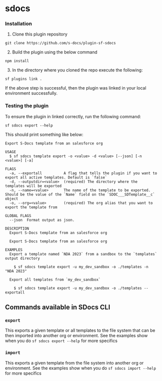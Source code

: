 # sdocs

### Installation

1. Clone this plugin repository

```
git clone https://github.com/s-docs/plugin-sf-sdocs
```

2. Build the plugin using the below command

```
npm install
```

3. In the directory where you cloned the repo execute the following:

```
sf plugins link .
```

If the above step is successful, then the plugin was linked in your local environment successfully.

### Testing the plugin

To ensure the plugin in linked correctly, run the following command:

```
sf sdocs export --help
```

This should print something like below:

```
Export S-Docs template from an salesforce org

USAGE
  $ sf sdocs template export -o <value> -d <value> [--json] [-n <value>] [-a]

FLAGS
  -a, --exportall          A flag that tells the plugin if you want to export all active templates. Default is `false`
  -d, --outputdir=<value>  (required) The directory where the templates will be exported
  -n, --name=<value>       The name of the template to be exported. Should be the value of the `Name` field on the `SDOC___SDTemplate__c` object
  -o, --org=<value>        (required) The org alias that you want to export the template from

GLOBAL FLAGS
  --json  Format output as json.

DESCRIPTION
  Export S-Docs template from an salesforce org

  Export S-Docs template from an salesforce org

EXAMPLES
  Export a template named `NDA 2023` from a sandbox to the `templates` output directory

    $ sf sdocs template export -u my_dev_sandbox -o ./templates -n "NDA 2023"

  Export all templates from `my_dev_sandbox`

    $ sf sdocs template export -u my_dev_sandbox -o ./templates --exportall
```

## Commands available in SDocs CLI

### `export`

This exports a given template or all templates to the file system that can be then imported into another org or environment. See the examples show when you do `sf sdocs export --help` for more specifics

### `import`

This exports a given template from the file system into another org or environment. See the examples show when you do `sf sdocs import --help` for more specifics
